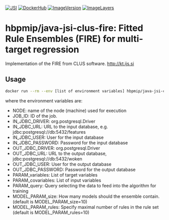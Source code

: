 [![JSI](https://img.shields.io/badge/JSI-KT-AF4C64.svg)](http://kt.ijs.si/)
[![DockerHub](https://img.shields.io/badge/docker-hbpmip%2Fjava--jsi--clus--fire-008bb8.svg)](https://hub.docker.com/r/hbpmip/java-jsi-clus-fire/)
[![ImageVersion](https://images.microbadger.com/badges/version/hbpmip/java-jsi-clus-fire.svg)](https://hub.docker.com/r/hbpmip/java-jsi-clus-fire/tags "hbpmip/java-jsi-clus-fire image tags")
[![ImageLayers](https://images.microbadger.com/badges/image/hbpmip/java-jsi-clus-fire.svg)](https://microbadger.com/#/images/hbpmip/java-jsi-clus-fire "hbpmip/java-jsi-clus-fire on microbadger")

# hbpmip/java-jsi-clus-fire: Fitted Rule Ensembles (FIRE) for multi-target regression

Implementation of the FIRE from CLUS software. http://kt.ijs.si

## Usage

```sh
docker run --rm --env [list of environment variables] hbpmip/java-jsi-clus-fire compute
```

where the environment variables are:

* NODE: name of the node (machine) used for execution
* JOB_ID: ID of the job.
* IN_JDBC_DRIVER: org.postgresql.Driver
* IN_JDBC_URL: URL to the input database, e.g. jdbc:postgresql://db:5432/features
* IN_JDBC_USER: User for the input database
* IN_JDBC_PASSWORD: Password for the input database
* OUT_JDBC_DRIVER: org.postgresql.Driver
* OUT_JDBC_URL: URL to the output database, jdbc:postgresql://db:5432/woken
* OUT_JDBC_USER: User for the output database
* OUT_JDBC_PASSWORD: Password for the output database
* PARAM_variables: List of target variables
* PARAM_covariables: List of input variables
* PARAM_query: Query selecting the data to feed into the algorithm for training
* MODEL_PARAM_size: How many models should the ensemble contain. (default is MODEL_PARAM_size=10)
* MODEL_PARAM_rules: Specify maximal number of rules in the rule set (default is MODEL_PARAM_rules=10)
